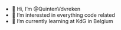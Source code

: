 - 👋 Hi, I’m @QuintenVdvreken
- 👀 I’m interested in everything code related
- 🌱 I’m currently learning at KdG in Belgium

<!---
QuintenVdvreken/QuintenVdvreken is a ✨ special ✨ repository because its `README.md` (this file) appears on your GitHub profile.
You can click the Preview link to take a look at your changes.
--->
